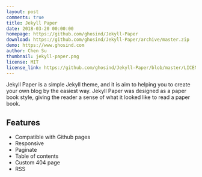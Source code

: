 ```yaml
---
layout: post
comments: true
title: Jekyll Paper
date: 2018-03-20 00:00:00
homepage: https://github.com/ghosind/Jekyll-Paper
download: https://github.com/ghosind/Jekyll-Paper/archive/master.zip
demo: https://www.ghosind.com
author: Chen Su
thumbnail: jekyll-paper.png
license: MIT
license_link: https://github.com/ghosind/Jekyll-Paper/blob/master/LICENSE
---
```


Jekyll Paper is a simple Jekyll theme, and it is aim to helping you to create your own blog by the easiest way. Jekyll Paper was designed as a paper book style, giving the reader a sense of what it looked like to read a paper book.

## Features

* Compatible with Github pages
* Responsive
* Paginate
* Table of contents
* Custom 404 page
* RSS

